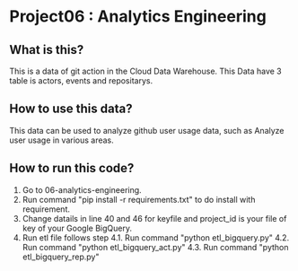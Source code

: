 # Project06 : Analytics Engineering

## What is this?
 This is a data of git action in the Cloud Data Warehouse. This Data have 3 table is actors, events and repositarys.   

## How to use this data?
 This data can be used to analyze github user usage data, such as Analyze user usage in various areas.

## How to run this code?
1. Go to 06-analytics-engineering.
2. Run command "pip install -r requirements.txt" to do install with requirement.
3. Change datails in line 40 and 46 for keyfile and project_id is your file of key of your Google BigQuery.
4. Run etl file follows step
4.1. Run command "python etl_bigquery.py" 
4.2. Run command "python etl_bigquery_act.py" 
4.3. Run command "python etl_bigquery_rep.py" 